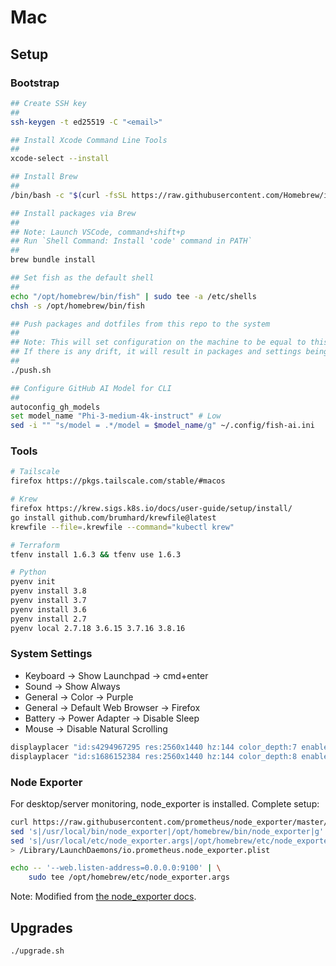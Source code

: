 # Mac

## Setup

### Bootstrap

```bash
## Create SSH key
##
ssh-keygen -t ed25519 -C "<email>"

## Install Xcode Command Line Tools
##
xcode-select --install

## Install Brew
##
/bin/bash -c "$(curl -fsSL https://raw.githubusercontent.com/Homebrew/install/HEAD/install.sh)"

## Install packages via Brew
##
## Note: Launch VSCode, command+shift+p
## Run `Shell Command: Install 'code' command in PATH`
##
brew bundle install

## Set fish as the default shell
##
echo "/opt/homebrew/bin/fish" | sudo tee -a /etc/shells
chsh -s /opt/homebrew/bin/fish

## Push packages and dotfiles from this repo to the system
## 
## Note: This will set configuration on the machine to be equal to this repo.
## If there is any drift, it will result in packages and settings being removed.
##
./push.sh

## Configure GitHub AI Model for CLI
##
autoconfig_gh_models
set model_name "Phi-3-medium-4k-instruct" # Low
sed -i "" "s/model = .*/model = $model_name/g" ~/.config/fish-ai.ini
```

### Tools

```bash
# Tailscale
firefox https://pkgs.tailscale.com/stable/#macos

# Krew
firefox https://krew.sigs.k8s.io/docs/user-guide/setup/install/
go install github.com/brumhard/krewfile@latest
krewfile --file=.krewfile --command="kubectl krew"

# Terraform
tfenv install 1.6.3 && tfenv use 1.6.3

# Python
pyenv init
pyenv install 3.8
pyenv install 3.7
pyenv install 3.6
pyenv install 2.7
pyenv local 2.7.18 3.6.15 3.7.16 3.8.16
```

### System Settings

- Keyboard -> Show Launchpad -> cmd+enter
- Sound -> Show Always
- General -> Color -> Purple
- General -> Default Web Browser -> Firefox
- Battery -> Power Adapter -> Disable Sleep
- Mouse -> Disable Natural Scrolling

```sh
displayplacer "id:s4294967295 res:2560x1440 hz:144 color_depth:7 enabled:true scaling:off origin:(0,0) degree:0"
displayplacer "id:s1686152384 res:2560x1440 hz:144 color_depth:8 enabled:true scaling:off origin:(-2560,0) degree:0"
```

### Node Exporter

For desktop/server monitoring, node_exporter is installed. Complete setup:

```bash
curl https://raw.githubusercontent.com/prometheus/node_exporter/master/examples/launchctl/io.prometheus.node_exporter.plist | \
sed 's|/usr/local/bin/node_exporter|/opt/homebrew/bin/node_exporter|g' | \
sed 's|/usr/local/etc/node_exporter.args|/opt/homebrew/etc/node_exporter.args|g' \
> /Library/LaunchDaemons/io.prometheus.node_exporter.plist

echo -- '--web.listen-address=0.0.0.0:9100' | \
	sudo tee /opt/homebrew/etc/node_exporter.args
```

Note: Modified from [the node_exporter docs](https://github.com/prometheus/node_exporter/blob/master/examples/launchctl/README.md).

## Upgrades

```sh
./upgrade.sh
```
